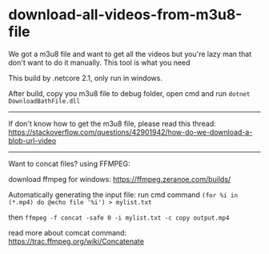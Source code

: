 # download-all-videos-from-m3u8-file
We got a m3u8 file and want to get all the videos but you're lazy man that don't want to do it manually. This tool is what you need

This build by .netcore 2.1, only run in windows.

After build, copy you m3u8 file to debug folder, open cmd and run `dotnet DownloadBathFile.dll`

------------------------------------------

If don't know how to get the m3u8 file, please read this thread: https://stackoverflow.com/questions/42901942/how-do-we-download-a-blob-url-video
 
------------------------------------------

Want to concat files? using FFMPEG:

download ffmpeg for windows: https://ffmpeg.zeranoe.com/builds/

Automatically generating the input file:
run cmd command `(for %i in (*.mp4) do @echo file '%i') > mylist.txt`

then `ffmpeg -f concat -safe 0 -i mylist.txt -c copy output.mp4`

read more about comcat command: https://trac.ffmpeg.org/wiki/Concatenate

